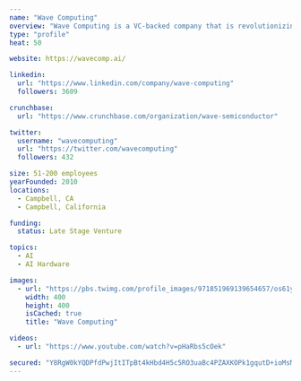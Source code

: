 ```yaml
---
name: "Wave Computing"
overview: "Wave Computing is a VC-backed company that is revolutionizing artificial intelligence. with its dataflow-based chips, systems and software that deliver orders of magnitude performance improvements over legacy architectures. The company’s vision is to bring deep learning to customers’ data wherever it may be—from the edge to the data center—helping accelerate time-to-insight. Based in Campbell, CA, Wave Computing has been named Frost &amp; Sullivan’s 2018 “Machine Learning Industry Technology Innovation Leader,” and recognized by CIO Application Magazine’s as one of the “Top 25 Artificial Intelligence Providers.” Combined with MIPS, Wave now has over 400 granted and pending patents and hundreds of customers worldwide."
type: "profile"
heat: 50

website: https://wavecomp.ai/

linkedin:
  url: "https://www.linkedin.com/company/wave-computing"
  followers: 3609

crunchbase:
  url: "https://www.crunchbase.com/organization/wave-semiconductor"

twitter:
  username: "wavecomputing"
  url: "https://twitter.com/wavecomputing"
  followers: 432

size: 51-200 employees
yearFounded: 2010
locations:
  - Campbell, CA
  - Campbell, California

funding:
  status: Late Stage Venture

topics:
  - AI
  - AI Hardware

images:
  - url: "https://pbs.twimg.com/profile_images/971851969139654657/os61yXfP_400x400.jpg"
    width: 400
    height: 400
    isCached: true
    title: "Wave Computing"

videos:
  - url: "https://www.youtube.com/watch?v=pHaRbs5cOek"

secured: "Y8RgW0kYQDPfdPwjItITpBt4kHbd4H5c5RO3uaBc4PZAXKOPk1gqutD+ioMsM57EhHh3fypVvNopHHTWIoKxwklS5ecIySNGmWC2X16vAdxW7KvtNa0n131zE/AF4KH5CErQQfy1e2AMZxlZUjWdPcmkgTWt0qgqXpr5xKL8FrioJN7TlqZH+9nxNmtR+wsOibxcRd1da0dx6P47zo2quw+LDYDDU0NOwCzmhVPaCgPSKd0matffBupiZJjqRN9iK5LUq+sVzs1zrA0Jc8WVShzlTxSsKayXueElILNijwxAifGExiHMbMx1FSZXPuqjEh4JWXbMimGwxObjpUZzSJbaP//vGwgUyaeOD6dJeoIDYkLCdJnpVc9+O/c0+sx+/dEoiCZdDivHQcssIdT18A==;Ju/oZ1osoKuhqqSxrYzuUg=="
---
```


